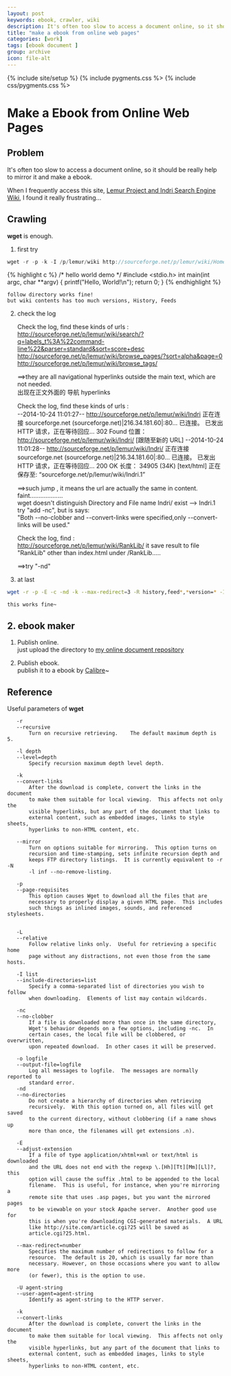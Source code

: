 ```yaml
---
layout: post
keywords: ebook, crawler, wiki
description: It's often too slow to access a document online, so it should be really help to mirror it and make a ebook.
title: "make a ebook from online web pages"
categories: [work]
tags: [ebook document ]
group: archive
icon: file-alt
---
```

{% include site/setup %}
{% include pygments.css %>
{% include css/pygments.css %>

Make a Ebook from Online Web Pages
==================================

## Problem
It's often too slow to access a document online, so it should be really help to mirror it and make a ebook.  

When I frequently access this site, [Lemur Project and Indri Search Engine Wiki](http://sourceforge.net/p/lemur/wiki/Home/), I found it really frustrating...

## Crawling
**wget** is enough.

1. first try  

``` c
wget -r -p -k -I /p/lemur/wiki http://sourceforge.net/p/lemur/wiki/Home/
```

{% highlight c %}
/* hello world demo */
#include <stdio.h>
int main(int argc, char **argv)
{
        printf("Hello, World!\n");
        return 0;
}
{% endhighlight %}
 
    follow directory works fine!  
    but wiki contents has too much versions, History, Feeds

2. check the log  

    Check the log, find these kinds of urls :  
    http://sourceforge.net/p/lemur/wiki/search/?q=labels_t%3A%22command-line%22&parser=standard&sort=score+desc  
    http://sourceforge.net/p/lemur/wiki/browse_pages/?sort=alpha&page=0  
    http://sourceforge.net/p/lemur/wiki/browse_tags/  

    ==>they are all navigational hyperlinks outside the main text, which are not needed.  
    出现在正文外面的 导航 hyperlinks

    Check the log, find these kinds of urls :  
    --2014-10-24 11:01:27--  http://sourceforge.net/p/lemur/wiki/Indri
    正在连接 sourceforge.net (sourceforge.net)|216.34.181.60|:80... 已连接。
    已发出 HTTP 请求，正在等待回应... 302 Found
    位置：http://sourceforge.net/p/lemur/wiki/Indri/ [跟随至新的 URL]
    --2014-10-24 11:01:28--  http://sourceforge.net/p/lemur/wiki/Indri/
    正在连接 sourceforge.net (sourceforge.net)|216.34.181.60|:80... 已连接。
    已发出 HTTP 请求，正在等待回应... 200 OK
    长度： 34905 (34K) [text/html]
    正在保存至: “sourceforge.net/p/lemur/wiki/Indri.1”

    ==>such jump , it means the url are actually the same in content. faint...................  
    wget doesn't distinguish Directory and File name  Indri/ exist --> Indri.1  
    try "add -nc", but is says:  
    "Both --no-clobber and --convert-links were specified,only --convert-links will be used."  

    Check the log, find :  
    http://sourceforge.net/p/lemur/wiki/RankLib/
    it save result to file "RankLib" other than index.html under /RankLib.....  

    ==>try "-nd"  

3. at last

``` sh
wget -r -p -E -c -nd -k --max-redirect=3 -R history,feed*,*version=* -I /p/lemur/wiki -X /p/lemur/wiki/browse_pages,/p/lemur/wiki/search,/p/lemur/wiki/browse_tags -o lemur.log http://sourceforge.net/p/lemur/wiki/Home/
```

    this works fine~

## 2. ebook maker
1. Publish online.  
just upload the directory to [my online document repository](http://net.pku.edu.cn/~pb/doc)

2. Publish ebook.  
publish it to a ebook by [Calibre](http://calibre-ebook.com)~


## Reference
Useful parameters of **wget**

       -r
       --recursive
           Turn on recursive retrieving.    The default maximum depth is 5.

       -l depth
       --level=depth
           Specify recursion maximum depth level depth.

       -k
       --convert-links
           After the download is complete, convert the links in the document
           to make them suitable for local viewing.  This affects not only the
           visible hyperlinks, but any part of the document that links to
           external content, such as embedded images, links to style sheets,
           hyperlinks to non-HTML content, etc.

       --mirror
           Turn on options suitable for mirroring.  This option turns on
           recursion and time-stamping, sets infinite recursion depth and
           keeps FTP directory listings.  It is currently equivalent to -r -N
           -l inf --no-remove-listing.

       -p
       --page-requisites
           This option causes Wget to download all the files that are
           necessary to properly display a given HTML page.  This includes
           such things as inlined images, sounds, and referenced stylesheets.


       -L
       --relative
           Follow relative links only.  Useful for retrieving a specific home
           page without any distractions, not even those from the same hosts.

       -I list
       --include-directories=list
           Specify a comma-separated list of directories you wish to follow
           when downloading.  Elements of list may contain wildcards.

       -nc
       --no-clobber
           If a file is downloaded more than once in the same directory,
           Wget's behavior depends on a few options, including -nc.  In
           certain cases, the local file will be clobbered, or overwritten,
           upon repeated download.  In other cases it will be preserved.

       -o logfile
       --output-file=logfile
           Log all messages to logfile.  The messages are normally reported to
           standard error.
       -nd
       --no-directories
           Do not create a hierarchy of directories when retrieving
           recursively.  With this option turned on, all files will get saved
           to the current directory, without clobbering (if a name shows up
           more than once, the filenames will get extensions .n).

       -E
       --adjust-extension
           If a file of type application/xhtml+xml or text/html is downloaded
           and the URL does not end with the regexp \.[Hh][Tt][Mm][Ll]?, this
           option will cause the suffix .html to be appended to the local
           filename.  This is useful, for instance, when you're mirroring a
           remote site that uses .asp pages, but you want the mirrored pages
           to be viewable on your stock Apache server.  Another good use for
           this is when you're downloading CGI-generated materials.  A URL
           like http://site.com/article.cgi?25 will be saved as
           article.cgi?25.html.

       --max-redirect=number
           Specifies the maximum number of redirections to follow for a
           resource.  The default is 20, which is usually far more than
           necessary. However, on those occasions where you want to allow more
           (or fewer), this is the option to use.

       -U agent-string
       --user-agent=agent-string
           Identify as agent-string to the HTTP server.

       -k
       --convert-links
           After the download is complete, convert the links in the document
           to make them suitable for local viewing.  This affects not only the
           visible hyperlinks, but any part of the document that links to
           external content, such as embedded images, links to style sheets,
           hyperlinks to non-HTML content, etc.

